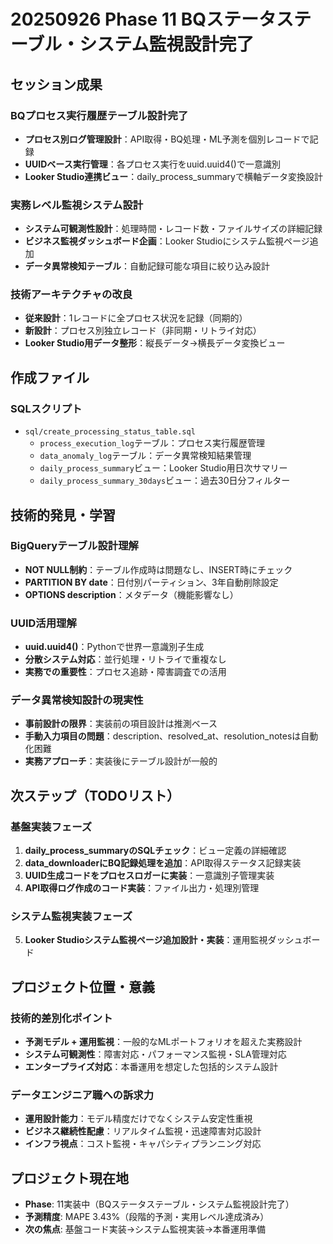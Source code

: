 # 20250926 Phase 11 BQステータステーブル・システム監視設計完了

## セッション成果

### BQプロセス実行履歴テーブル設計完了
- **プロセス別ログ管理設計**：API取得・BQ処理・ML予測を個別レコードで記録
- **UUIDベース実行管理**：各プロセス実行をuuid.uuid4()で一意識別
- **Looker Studio連携ビュー**：daily_process_summaryで横軸データ変換設計

### 実務レベル監視システム設計
- **システム可観測性設計**：処理時間・レコード数・ファイルサイズの詳細記録
- **ビジネス監視ダッシュボード企画**：Looker Studioにシステム監視ページ追加
- **データ異常検知テーブル**：自動記録可能な項目に絞り込み設計

### 技術アーキテクチャの改良
- **従来設計**：1レコードに全プロセス状況を記録（同期的）
- **新設計**：プロセス別独立レコード（非同期・リトライ対応）
- **Looker Studio用データ整形**：縦長データ→横長データ変換ビュー

## 作成ファイル

### SQLスクリプト
- `sql/create_processing_status_table.sql`
  - `process_execution_log`テーブル：プロセス実行履歴管理
  - `data_anomaly_log`テーブル：データ異常検知結果管理
  - `daily_process_summary`ビュー：Looker Studio用日次サマリー
  - `daily_process_summary_30days`ビュー：過去30日分フィルター

## 技術的発見・学習

### BigQueryテーブル設計理解
- **NOT NULL制約**：テーブル作成時は問題なし、INSERT時にチェック
- **PARTITION BY date**：日付別パーティション、3年自動削除設定
- **OPTIONS description**：メタデータ（機能影響なし）

### UUID活用理解
- **uuid.uuid4()**：Pythonで世界一意識別子生成
- **分散システム対応**：並行処理・リトライで重複なし
- **実務での重要性**：プロセス追跡・障害調査での活用

### データ異常検知設計の現実性
- **事前設計の限界**：実装前の項目設計は推測ベース
- **手動入力項目の問題**：description、resolved_at、resolution_notesは自動化困難
- **実務アプローチ**：実装後にテーブル設計が一般的

## 次ステップ（TODOリスト）

### 基盤実装フェーズ
1. **daily_process_summaryのSQLチェック**：ビュー定義の詳細確認
2. **data_downloaderにBQ記録処理を追加**：API取得ステータス記録実装
3. **UUID生成コードをプロセスロガーに実装**：一意識別子管理実装
4. **API取得ログ作成のコード実装**：ファイル出力・処理別管理

### システム監視実装フェーズ
5. **Looker Studioシステム監視ページ追加設計・実装**：運用監視ダッシュボード

## プロジェクト位置・意義

### 技術的差別化ポイント
- **予測モデル + 運用監視**：一般的なMLポートフォリオを超えた実務設計
- **システム可観測性**：障害対応・パフォーマンス監視・SLA管理対応
- **エンタープライズ対応**：本番運用を想定した包括的システム設計

### データエンジニア職への訴求力
- **運用設計能力**：モデル精度だけでなくシステム安定性重視
- **ビジネス継続性配慮**：リアルタイム監視・迅速障害対応設計
- **インフラ視点**：コスト監視・キャパシティプランニング対応

## プロジェクト現在地
- **Phase**: 11実装中（BQステータステーブル・システム監視設計完了）
- **予測精度**: MAPE 3.43%（段階的予測・実用レベル達成済み）
- **次の焦点**: 基盤コード実装→システム監視実装→本番運用準備